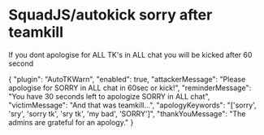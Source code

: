 # SquadJS/autokick sorry after teamkill
 If you dont apologise for ALL TK's in ALL chat you will be kicked after 60 second

 {
      "plugin": "AutoTKWarn",
      "enabled": true, 
      "attackerMessage": "Please apologise for SORRY in ALL chat in 60sec or kick!",
      "reminderMessage": "You have 30 seconds left to apologize SORRY in ALL chat",
      "victimMessage": "And that was teamkill...",
      "apologyKeywords": "['sorry', 'sry', 'sorry tk', 'sry tk', 'my bad', 'SORRY']",
      "thankYouMessage": "The admins are grateful for an apology." 
 }
